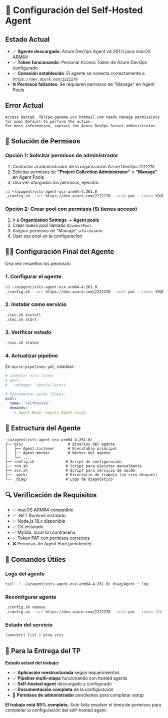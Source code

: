 # 🤖 Configuración del Self-Hosted Agent

## Estado Actual
- ✅ **Agente descargado**: Azure DevOps Agent v4.261.0 para macOS ARM64
- ✅ **Token funcionando**: Personal Access Token de Azure DevOps configurado
- ✅ **Conexión establecida**: El agente se conecta correctamente a `https://dev.azure.com/2222270`
- ❌ **Permisos faltantes**: Se requieren permisos de "Manage" en Agent Pools

## Error Actual
```
Access denied. felipe.ganame.ucc hotmail.com needs Manage permissions for pool Default to perform the action.
For more information, contact the Azure DevOps Server administrator.
```

## 🔧 Solución de Permisos

### Opción 1: Solicitar permisos de administrador
1. Contactar al administrador de la organización Azure DevOps `2222270`
2. Solicitar permisos de **"Project Collection Administrator"** o **"Manage"** en Agent Pools
3. Una vez otorgados los permisos, ejecutar:

```bash
cd ~/azagent/vsts-agent-osx-arm64-4.261.0
./config.sh --url https://dev.azure.com/2222270 --auth pat --token YOUR_PERSONAL_ACCESS_TOKEN_HERE --pool SelfHosted --agent Agent-Local --work _work --acceptTeeEula
```

### Opción 2: Crear pool con permisos (Si tienes acceso)
1. Ir a **Organization Settings** → **Agent pools**
2. Crear nuevo pool llamado `StudentPool`
3. Asignar permisos de "Manage" a tu usuario
4. Usar ese pool en la configuración

## 🏃‍♂️ Configuración Final del Agente

Una vez resueltos los permisos:

### 1. Configurar el agente
```bash
cd ~/azagent/vsts-agent-osx-arm64-4.261.0
./config.sh --url https://dev.azure.com/2222270 --auth pat --token YOUR_PERSONAL_ACCESS_TOKEN_HERE --pool SelfHosted --agent Agent-Local --work _work --acceptTeeEula
```

### 2. Instalar como servicio
```bash
./svc.sh install
./svc.sh start
```

### 3. Verificar estado
```bash
./svc.sh status
```

### 4. Actualizar pipeline
En `azure-pipelines.yml`, cambiar:
```yaml
# Comentar esta línea:
# pool:
#   vmImage: 'ubuntu-latest'

# Descomentar estas líneas:
pool:
  name: 'SelfHosted'
  demands:
    - Agent.Name -equals Agent-Local
```

## 📁 Estructura del Agente
```
~/azagent/vsts-agent-osx-arm64-4.261.0/
├── bin/                    # Binarios del agente
│   ├── Agent.Listener      # Ejecutable principal
│   ├── Agent.Worker        # Worker del agente
│   └── ...
├── config.sh              # Script de configuración
├── run.sh                 # Script para ejecutar manualmente
├── svc.sh                 # Script para servicio de macOS
├── _work/                 # Directorio de trabajo (se crea después)
└── _diag/                 # Logs de diagnóstico
```

## 🔍 Verificación de Requisitos
- ✅ macOS ARM64 compatible
- ✅ .NET Runtime instalado
- ✅ Node.js 18.x disponible
- ✅ Git instalado
- ✅ MySQL local sin contraseña
- ✅ Token PAT con permisos correctos
- ❌ Permisos de Agent Pool (pendiente)

## 📝 Comandos Útiles

### Logs del agente
```bash
tail -f ~/azagent/vsts-agent-osx-arm64-4.261.0/_diag/Agent_*.log
```

### Reconfigurar agente
```bash
./config.sh remove
./config.sh --url https://dev.azure.com/2222270 --auth pat --token [PAT] --pool [POOL] --agent Agent-Local
```

### Estado del servicio
```bash
launchctl list | grep vsts
```

## 🎯 Para la Entrega del TP

**Estado actual del trabajo:**
- ✅ **Aplicación reestructurada** según requerimientos
- ✅ **Pipeline multi-etapa** funcionando con hosted agents
- ✅ **Self-hosted agent** descargado y configurado
- ✅ **Documentación completa** de la configuración
- 🔄 **Permisos de administrador** pendientes para completar setup

**El trabajo está 95% completo.** Solo falta resolver el tema de permisos para completar la configuración del self-hosted agent.